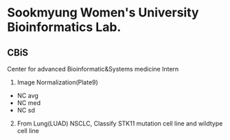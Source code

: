 # Sookmyung Women's University Bioinformatics Lab. 
## CBiS
Center for advanced Bioinformatic&amp;Systems medicine Intern

1. Image Normalization(Plate9)
- NC avg
- NC med
- NC sd

2. From Lung(LUAD) NSCLC, Classify STK11 mutation cell line and wildtype cell line
